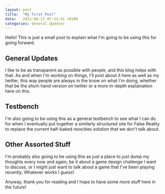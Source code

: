 ```yaml
---
layout: post
title:  "My First Post"
date:   2021-08-13 07:33:41 +0100
categories: General Updates
---
```


Hello! This is just a small post to explain what I'm going to be using this for going forward.

## General Updates

I like to be as transparent as possible with people, and this blog helps with that.
As and when I'm working on things, I'll post about it here as well as my twitter,
this way people are always in the know on what I'm doing, whether that be the short-hand
version on twitter or a more in-depth explaination here on this.

## Testbench

I'm also going to be using this as a general testbench to see what I can do for when I eventually
put together a similarly structured site for False Reality to replace the current half-baked
neocities solution that we don't talk about.

## Other Assorted Stuff

I'm probably also going to be using this as just a place to just dump my thoughts every now and
again, be it about a game design challenge I want to discuss, or I might just want to talk about
a game that I've been playing recently. Whatever works I guess!

Anyway, thank you for reading and I hope to have some more stuff here in the future!